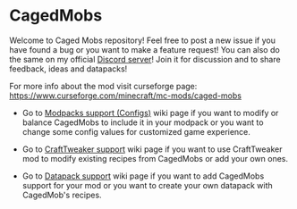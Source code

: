 # CagedMobs
Welcome to Caged Mobs repository!
Feel free to post a new issue if you have found a bug or you want to make a feature request!
You can also do the same on my official [Discord server](https://discord.com/invite/V4ezDH45SZ)! Join it for discussion and to share feedback, ideas and datapacks!

For more info about the mod visit curseforge page: https://www.curseforge.com/minecraft/mc-mods/caged-mobs

- Go to [Modpacks support (Configs)](https://github.com/Corgam/CagedMobs/wiki/Modpacks-support-(Configs)) wiki page if you want to modify or balance CagedMobs to include it in your modpack or you want to change some config values for customized game experience.

- Go to [CraftTweaker support](https://github.com/Corgam/CagedMobs/wiki/CraftTweaker-support) wiki page if you want to use CraftTweaker mod to modify existing recipes from CagedMobs or add your own ones.

- Go to [Datapack support](https://github.com/Corgam/CagedMobs/wiki/Datapack-support) wiki page if you want to add CagedMobs support for your mod or you want to create your own datapack with CagedMob's recipes.

